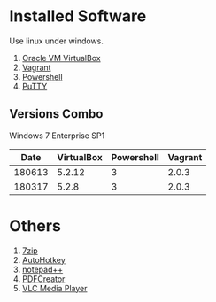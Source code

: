 
# Installed Software
Use linux under windows.
1. [Oracle VM VirtualBox](https://www.virtualbox.org/)
2. [Vagrant](../../VCD/Vagrant)
3. [Powershell](https://docs.microsoft.com/en-us/powershell/scripting/setup/installing-windows-powershell?view=powershell-6)
4. [PuTTY](../PuTTY.md)

## Versions Combo

Windows 7 Enterprise SP1

| Date   |  VirtualBox | Powershell | Vagrant |
|--------|-------------|------------|---------|
| 180613 | 5.2.12      | 3          | 2.0.3   |
| 180317 | 5.2.8       | 3          | 2.0.3   |

# Others
1. [7zip](http://www.7-zip.org/)
2. [AutoHotkey](http://www.autohotkey.com/)
3. [notepad++](http://notepad-plus-plus.org/)
4. [PDFCreator](http://www.pdfforge.org/pdfcreator)
5. [VLC Media Player](http://www.videolan.org/vlc/)
